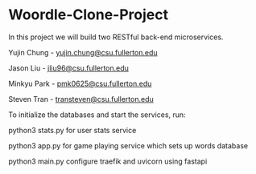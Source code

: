 # Woordle-Clone-Project
In this project we will build two RESTful back-end microservices.

Yujin Chung - yujin.chung@csu.fullerton.edu

Jason Liu - jliu96@csu.fullerton.edu

Minkyu Park - pmk0625@csu.fullerton.edu

Steven Tran - transteven@csu.fullerton.edu

To initialize the databases and start the services, run:

python3 stats.py for user stats service

python3 app.py for game playing service which sets up words database

python3 main.py configure traefik and uvicorn using fastapi
